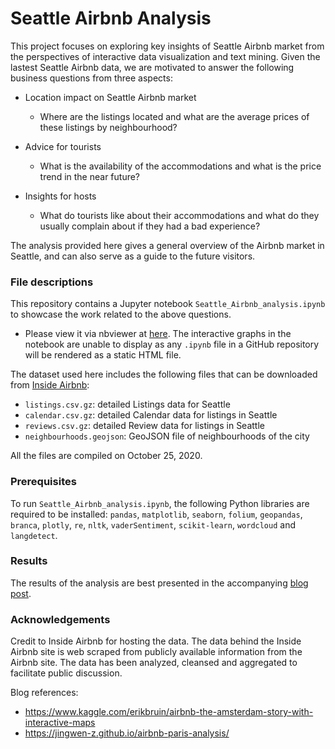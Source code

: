 # Seattle Airbnb Analysis

 This project focuses on exploring key insights of Seattle Airbnb market from the perspectives of interactive data visualization and text mining. Given the lastest Seattle Airbnb data, we are motivated to answer the following business questions from three aspects:

* Location impact on Seattle Airbnb market
    - Where are the listings located and what are the average prices of these listings by neighbourhood?

* Advice for tourists 
    - What is the availability of the accommodations and what is the price trend in the near future?

* Insights for hosts
    - What do tourists like about their accommodations and what do they usually complain about if they had a bad experience?

The analysis provided here gives a general overview of the Airbnb market in Seattle, and can also serve as a guide to the future visitors.

 ### File descriptions

This repository contains a Jupyter notebook `Seattle_Airbnb_analysis.ipynb` to showcase the work related to the above questions. 

* Please view it via nbviewer at [here](https://nbviewer.jupyter.org/github/w-guo/Seattle-Airbnb-analysis/blob/main/Seattle_Airbnb_analysis.ipynb). The interactive graphs in the notebook are unable to display as any `.ipynb` file in a GitHub repository will be rendered as a static HTML file.
  
The dataset used here includes the following files that can be downloaded from [Inside Airbnb](http://insideairbnb.com/get-the-data.html):

* `listings.csv.gz`: detailed Listings data for Seattle
* `calendar.csv.gz`: detailed Calendar data for listings in Seattle
* `reviews.csv.gz`: detailed Review data for listings in Seattle
* `neighbourhoods.geojson`: GeoJSON file of neighbourhoods of the city

All the files are compiled on October 25, 2020.

### Prerequisites

To run `Seattle_Airbnb_analysis.ipynb`, the following Python libraries are required to be installed: `pandas`, `matplotlib`, `seaborn`, `folium`, `geopandas`, `branca`, `plotly`, `re`, `nltk`, `vaderSentiment`, `scikit-learn`, `wordcloud` and `langdetect`.

### Results

The results of the analysis are best presented in the accompanying [blog post](https://wguo.rbind.io/post/seattle-airbnb-analysis/).

### Acknowledgements

Credit to Inside Airbnb for hosting the data. The data behind the Inside Airbnb site is web scraped from publicly available information from the Airbnb site. The data has been analyzed, cleansed and aggregated to facilitate public discussion.

Blog references: 
* https://www.kaggle.com/erikbruin/airbnb-the-amsterdam-story-with-interactive-maps
* https://jingwen-z.github.io/airbnb-paris-analysis/